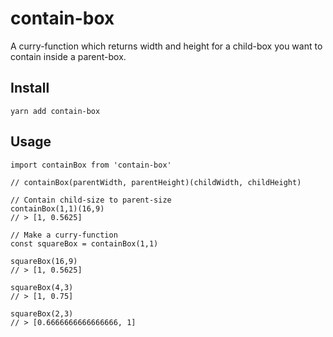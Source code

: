 # contain-box

A curry-function which returns width and height for a child-box you want to contain inside a parent-box.

## Install
`yarn add contain-box`

## Usage
```
import containBox from 'contain-box'

// containBox(parentWidth, parentHeight)(childWidth, childHeight)

// Contain child-size to parent-size
containBox(1,1)(16,9)
// > [1, 0.5625]

// Make a curry-function
const squareBox = containBox(1,1)

squareBox(16,9)
// > [1, 0.5625]

squareBox(4,3)
// > [1, 0.75]

squareBox(2,3)
// > [0.6666666666666666, 1]

```
